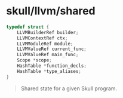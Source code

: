 # skull/llvm/shared

```c
typedef struct {
	LLVMBuilderRef builder;
	LLVMContextRef ctx;
	LLVMModuleRef module;
	LLVMValueRef current_func;
	LLVMValueRef main_func;
	Scope *scope;
	HashTable *function_decls;
	HashTable *type_aliases;
}
```

> Shared state for a given Skull program.

